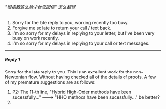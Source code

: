 ###### "很抱歉这么晚才给您回信" 怎么翻译

1. Sorry for the late reply to you, working recently too busy.
2. Forgive me so late to return your call / text back.
3. I'm so sorry for my delays in replying to your letter, but I've been very busy on work recently.
4. I'm so sorry for my delays in replying to your call or text messages.



---

##### Reply 1

Sorry for the late reply to you. This is an excellent work for the non-Newtonian flow. Without having checked all of the details of proofs. A few of my premature suggestions are as follows:

1. P2: The 11-th line, "Hybrid High-Order methods have been sucessfully..." ---> "HHO methods have been sucessfully..." be better?
2. 









